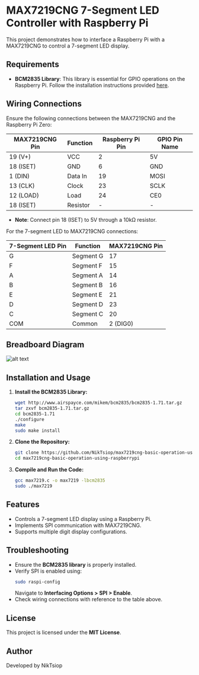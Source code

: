 # MAX7219CNG 7-Segment LED Controller with Raspberry Pi

This project demonstrates how to interface a Raspberry Pi with a MAX7219CNG to control a 7-segment LED display.

## Requirements

- **BCM2835 Library**: This library is essential for GPIO operations on the Raspberry Pi. Follow the installation instructions provided [here](https://www.airspayce.com/mikem/bcm2835/).

## Wiring Connections

Ensure the following connections between the MAX7219CNG and the Raspberry Pi Zero:

| MAX7219CNG Pin | Function | Raspberry Pi Pin | GPIO Pin Name |
|----------------|----------|------------------|---------------|
| 19 (V+)        | VCC      | 2                | 5V            |
| 18 (ISET)      | GND      | 6                | GND           |
| 1 (DIN)        | Data In  | 19               | MOSI          |
| 13 (CLK)       | Clock    | 23               | SCLK          |
| 12 (LOAD)      | Load     | 24               | CE0           |
| 18 (ISET)      | Resistor | -                | -             |

- **Note**: Connect pin 18 (ISET) to 5V through a 10kΩ resistor.

For the 7-segment LED to MAX7219CNG connections:

| 7-Segment LED Pin | Function | MAX7219CNG Pin |
|-------------------|----------|----------------|
| G                 | Segment G| 17             |
| F                 | Segment F| 15             |
| A                 | Segment A| 14             |
| B                 | Segment B| 16             |
| E                 | Segment E| 21             |
| D                 | Segment D| 23             |
| C                 | Segment C| 20             |
| COM               | Common   | 2 (DIG0)       |

## Breadboard Diagram

![alt text](https://github.com/NikTsiop/max7219cng-basic-operation-using-raspberrypi/blob/main/max7219SegLed_breadboard.png)

## Installation and Usage

1. **Install the BCM2835 Library:**
   ```sh
   wget http://www.airspayce.com/mikem/bcm2835/bcm2835-1.71.tar.gz
   tar zxvf bcm2835-1.71.tar.gz
   cd bcm2835-1.71
   ./configure
   make
   sudo make install
   ```

2. **Clone the Repository:**
   ```sh
   git clone https://github.com/NikTsiop/max7219cng-basic-operation-using-raspberrypi.git
   cd max7219cng-basic-operation-using-raspberrypi
   ```

3. **Compile and Run the Code:**
   ```sh
   gcc max7219.c -o max7219 -lbcm2835
   sudo ./max7219
   ```

## Features

- Controls a 7-segment LED display using a Raspberry Pi.
- Implements SPI communication with MAX7219CNG.
- Supports multiple digit display configurations.

## Troubleshooting

- Ensure the **BCM2835 library** is properly installed.
- Verify SPI is enabled using:
  ```sh
  sudo raspi-config
  ```
  Navigate to **Interfacing Options > SPI > Enable**.
- Check wiring connections with reference to the table above.

## License
This project is licensed under the **MIT License**.

## Author
Developed by NikTsiop


